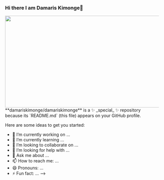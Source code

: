 ### Hi there I am Damaris Kimonge👋


<div align ="center">
  <img src= "https://media.giphy.com/media/2IudUHdI075HL02Pkk/giphy.gif" width="600" height="300"/>
</div>
**damariskimonge/damariskimonge** is a ✨ _special_ ✨ repository because its `README.md` (this file) appears on your GitHub profile.

Here are some ideas to get you started:

- 🔭 I’m currently working on ...
- 🌱 I’m currently learning ...
- 👯 I’m looking to collaborate on ...
- 🤔 I’m looking for help with ...
- 💬 Ask me about ...
- 📫 How to reach me: ...
- 😄 Pronouns: ...
- ⚡ Fun fact: ...
-->
